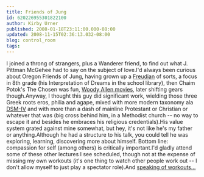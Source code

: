 ```yaml
---
title: Friends of Jung
id: 620226955301822100
author: Kirby Urner
published: 2008-01-18T23:11:00.000-08:00
updated: 2008-11-15T02:36:13.032-08:00
blog: control_room
tags: 
---
```


I joined a throng of strangers, plus a Wanderer friend, to find out what J. Pittman McGehee had to say on the subject of love.I'd always been curious about Oregon Friends of Jung, having grown up a [Freudian](http://worldgame.blogspot.com/2006/05/some-autobio.html) of sorts, a focus in 8th grade (his Interpretation of Dreams in the school library), then Chaim Potok's The Chosen was fun, [Woody Allen movies](http://worldgame.blogspot.com/2006/12/superman-returns-movie-review.html), later shifting gears though.Anyway, I thought this guy did significant work, wielding those three Greek roots eros, philia and agape, mixed with more modern taxonomy ala [DSM-IV](http://en.wikipedia.org/wiki/Diagnostic_and_Statistical_Manual_of_Mental_Disorders) and with more than a dash of mainline Protestant or Christian or whatever that was (big cross behind him, in a Methodist church -- no way to escape it and besides he embraces his religious credentials).His value system grated against mine somewhat, but hey, it's not like he's my father or anything.Although he had a structure to his talk, you could tell he was exploring, learning, discovering more about himself.  Bottom line:  compassion for self (among others) is critically important.I'd gladly attend some of these other lectures I see scheduled, though not at the expense of missing my own workouts (it's one thing to watch other people work out -- I don't allow myself to just play a spectator role).And [speaking of workouts...](http://mybizmo.blogspot.com/2008/01/koski-on-t-modules.html)[](https://blogger.googleusercontent.com/img/b/R29vZ2xl/AVvXsEhcl0Of5km_Ve15RsmB2MZZDRWnYAxGSYu1PwhxmUxc-4BL5teFJKJa9Hiah6qSUeeza2YPl2lnFnRieve5v0JB1cbvm99WB1PzE9CGLJNO1yyib7zh_EovKTPU-u9kDco2XMt9/s1600-h/jung_parking.jpg)
